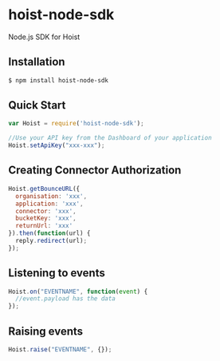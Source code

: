 # hoist-node-sdk
Node.js SDK for Hoist

## Installation

```bash
$ npm install hoist-node-sdk
```

## Quick Start
```js
var Hoist = require('hoist-node-sdk');

//Use your API key from the Dashboard of your application
Hoist.setApiKey("xxx-xxx");
```

## Creating Connector Authorization
```js
Hoist.getBounceURL({
  organisation: 'xxx', 
  application: 'xxx',  
  connector: 'xxx',    
  bucketKey: 'xxx',    
  returnUrl: 'xxx'     
}).then(function(url) {
  reply.redirect(url);
});
```

## Listening to events
```js
Hoist.on("EVENTNAME", function(event) {
  //event.payload has the data
});
```

## Raising events
```js
Hoist.raise("EVENTNAME", {});
```
